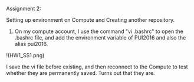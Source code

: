 Assignment 2:

Setting up environment on Compute and Creating another repository.

1. On my compute account, I use the command "vi .bashrc" to open the .bashrc file, and add the environment variable of PUI2016 and also the alias pui2016.

!(HW1_SS1.png)

I save the vi file before existing, and then reconnect to the Compute to test whether they are permanently saved. Turns out that they are.